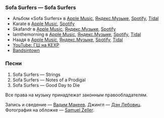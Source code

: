 ### Sofa Surfers — Sofa Surfers

- Альбом «Sofa Surfers» в
	[Apple Music](https://music.apple.com/album/92295021),
	[Яндекс.Музыке](https://music.yandex.ru/album/5321638),
	[Spotify](https://open.spotify.com/album/4RLqns1YIqTCqZzC0YE3D8),
	[Tidal](https://tidal.com/browse/album/88058761)
- Karate в
	[Apple Music](https://itunes.apple.com/artist/6086922),
	[Spotify](https://open.spotify.com/artist/6U26vGPwnCQcNDr9Dpj0Y0)
- Skafandr в
	[Apple Music](https://music.apple.com/artist/314111576),
	[Яндекс.Музыке](https://music.yandex.ru/artist/4245882),
	[Spotify](https://open.spotify.com/artist/2NOHES6aQCMGz6pv2wprlR)
- Iamthemorning в
	[Apple Music](https://music.apple.com/artist/620341592),
	[Яндекс.Музыке](https://music.yandex.ru/artist/2641558),
	[Spotify](https://open.spotify.com/artist/7xmvkKWYKuJGhmQmuoL7CS),
	[Tidal](https://tidal.com/browse/artist/4958692)
- Наадя в
	[Apple Music](https://music.apple.com/artist/676117776),
	[Яндекс.Музыке](https://music.yandex.ru/artist/2203814),
	[Spotify](https://open.spotify.com/artist/3lpOdmjFszBSvvTLSG8zAh),
	[Tidal](https://tidal.com/browse/artist/5028939)
- [YouTube: ГШ на KEXP](https://youtu.be/qGREPm3SAFw)
- [Bandsintown](https://www.bandsintown.com/)

### Песни

1. Sofa Surfers — Strings
2. Sofa Surfers — Notes of a Prodigal
3. Sofa Surfers — Good Day to Die

Все права на музыку принадлежат законным правообладателям.

Запись и сведение — [Вадим Макеев](https://pepelsbey.dev/).
Джингл — [Дэн Лебовиц](https://www.youtube.com/channel/UC38A5qHrlc_Zgua7vL4b96w).
Фотография на обложке — [Samuel Zeller](https://unsplash.com/photos/BgrJ7KBikgU).
